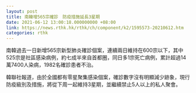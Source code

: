 ```yaml
---
layout: post
title: 南韓增565宗確診　防疫措施延長3星期
date: 2021-06-12 13:00:18.000000000 +08:00
link: https://news.rthk.hk/rthk/ch/component/k2/1595573-20210612.htm
categories: rthk
---
```


南韓過去一日新增565宗新型肺炎確診個案，連續兩日維持在600宗以下，其中525宗是社區感染病例，約七成半來自首都圈，同日多1宗死亡病例，累計超過14萬7400人染病，1982名確診患者不治。

韓聯社報道，由於全國都有零星聚集感染個案，確診數字沒有明顯減少跡象，現行防疫級別及措施，將從下周一起維持3星期，並繼續禁止5人以上的私人聚會。
